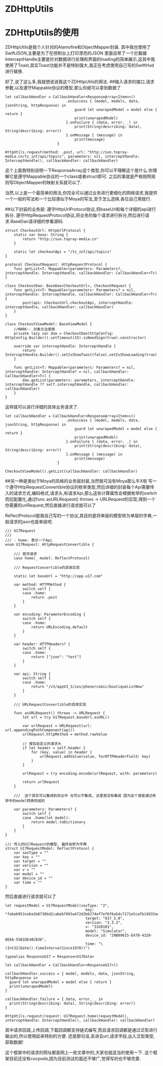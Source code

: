 # ZDHttpUtils
# ZDHttpUtils的使用
ZDHttpUtils是我个人针对的Alamofire和ObjectMapper封装.
其中我也使用了SwiftJSON,主要是为了在控制台上打印漂亮的JSON
里面自带了一个拦截器InterceptHandle主要是针对数据进行处理和界面的loading的简单展示,这其中我使用了Toast,其实Toast功能并不是特别强大,我正在考虑使用自己写的SwiftHud进行替换.

好了,说了这么多,我就想说说我这个ZDHttpUtils的用法.
##输入请求的接口,请求参数,以及遵守Mappable协议的模型,那么你就可以拿到数据了


```
let callbackHandler = CallbackHandler<ResponseArray<Item>>()
            				.onSuccess { (model, models, data, jsonString, httpResponse) in
                				guard let unwrapedModel = model else { return }
                				print(unwrapedModel)
            				}.onFailure { (data, error, _) in
                				print(String(describing: data), String(describing: error))
            				}.onMessage { (message) in
                				print(message)
        				}
        
HttpUtils.request(method: .post, url: "http://sun.topray-media.cn/tz_inf/api/topics", parameters: nil, interceptHandle: InterceptHandle(), callbackHandler: callbackHandler)
```

这个上面我特别说明一下ResponseArray<Item>这个类型,你可以不理解这个是什么.你理解它是遵守Mappable协议的一个class或者struct即可.
之后的事就是严格按照规则写ObjectMapper的映射关系就可以了.

当然,以上是一个最简单的用法,你完全可以通过业务进行更细化的网络请求,我提供一个一般的写法和一个比较类似于Moya的写法,至于怎么选择,各位自己用就行.

##以下封装的业务层:
遵守HttpUrlProtocol协议,将baseUrl和每个详细的api进行拆分.
遵守HttpRequestProtocol协议,将业务的每个请求进行拆分,然后进行请求.BaseDao请详细的参看源码.

```
struct CheckoutUrl: HttpUrlProtocol {
    static var base: String {
        return "http://sun.topray-media.cn"
    }
    
    static let checkoutApi = "/tz_inf/api/topics"
}

protocol CheckoutRequest: HttpRequestProtocol {
    func getList<T: Mappable>(parameters: Parameters?, interceptHandle: InterceptHandle, callbackHandler: CallbackHandler<T>)
}

class CheckoutDao: BaseDao<CheckoutUrl>, CheckoutRequest {
    func getList<T: Mappable>(parameters: Parameters? = nil, interceptHandle: InterceptHandle, callbackHandler: CallbackHandler<T>) {
        post(api: CheckoutUrl.checkoutApi, interceptHandle: interceptHandle, callbackHandler: callbackHandler)
    }
}

class CheckoutViewModel: BaseViewModel {
    //MARK:- 对象方法使用
    private lazy var dao = CheckoutDao(httpConfig: HttpConfig.Builder().setTimeout(15).isNeedSign(true).constructor)
    
    override var interceptHandle: InterceptHandle {
        return InterceptHandle.Builder().setIsShowToast(false).setIsShowLoading(true).setLoadingText("wait...").constructor
    }
    
    func getList<T: Mappable>(parameters: Parameters? = nil, interceptHandle: InterceptHandle? = nil, callbackHandler: CallbackHandler<T>) {
        dao.getList(parameters: parameters, interceptHandle: interceptHandle ?? self.interceptHandle, callbackHandler: callbackHandler)
    }
}

```


这样就可以进行详细的具体业务请求了.

```
let callbackHandler = CallbackHandler<ResponseArray<Item>>()
            				.onSuccess { (model, models, data, jsonString, httpResponse) in
                				guard let unwrapedModel = model else { return }
                				print(unwrapedModel)
            				}.onFailure { (data, error, _) in
                				print(String(describing: data), String(describing: error))
            				}.onMessage { (message) in
                				print(message)
        				}
        					
CheckoutViewModel().getList(callbackHandler: callbackHandler)
```

##另一种是类似于Moya的风格的业务层封装,当然我可没有Moya那么牛X啦
写一个遵守HttpRequestConvertible协议的枚举类型,然后详细的封装每个Api需要传入的请求方式,编码格式,请求头,和请求Api,那么这些计算属性会根据枚举的switch而后配置化,通过func asURLRequest() throws -> URLRequest的实现,得到一个你需要的urlRequest,然后直接进行请求就可以了

ReflectProtocol是我自己写的一个协议,其目的是将单层的模型转为单层的字典,一般请求的json也是单层吧.

```
/// U17Request
///
/// - home: 表示一个Api
enum U17Request: HttpRequestConvertible {
    
    /// 首页请求
    case home(_ model: ReflectProtocol)
    
    /// RequestConvertible的具体实现
    
    static let baseUrl = "http://app.u17.com"
    
    var method: HTTPMethod {
        switch self {
        case .home:
            return .post
        }
    }
    
    var encoding: ParameterEncoding {
        switch self {
        case .home:
            return URLEncoding.default
        }
    }
    
    var header: HTTPHeaders? {
        switch self {
        case .home:
            return ["json": "test"]
        }
    }
    
    var api: String {
        switch self {
        case .home:
            return "/v3/appV3_3/ios/phone/comic/boutiqueListNew"
        }
    }
    
    /// URLRequestConvertible的具体实现
    
    func asURLRequest() throws -> URLRequest {
        let url = try U17Request.baseUrl.asURL()
        
        var urlRequest = URLRequest(url: url.appendingPathComponent(api))
        urlRequest.httpMethod = method.rawValue
        
        // 增加自定义的请求头
        if let header = self.header {
            for (key, value) in header {
                urlRequest.addValue(value, forHTTPHeaderField: key)
            }
        }
        
        urlRequest = try encoding.encode(urlRequest, with: parameters)
        
        return urlRequest
    }
    
    ///  这个其实可以集成到协议中 也可以不集成, 这里我没有集成 因为这个值是通过枚举中的model转换而成的
    
    var parameters: Parameters? {
        switch self {
        case .home(let model):
            return model.toDictionary
        }
    }
}

/// 传入的U17Request的模型, 最终会转为字典
struct U17RequestModel: ReflectProtocol {
    var sexType = ""
    var key = ""
    var target = ""
    var version = ""
    var v = ""
    var model = ""
    var device_id = ""
    var time = ""
}

```

然后直接进行请求就可以了

```
let requestModel = U17RequestModel(sexType: "2",
	                                 key: "fabe6953ce6a1b8738bd2cabebf893a472d2b6274ef7ef6f6a5dc7171e5cafb14933ae65c70bceb97e0e9d47af6324d50394ba70c1bb462e0ed18b88b26095a82be87bc9eddf8e548a2a3859274b25bd0ecfce13e81f8317cfafa822d8ee486fe2c43e7acd93e9f19fdae5c628266dc4762060f6026c5ca83e865844fc6beea59822ed4a70f5288c25edb1367700ebf5c78a27f5cce53036f1dac4a776588cd890cd54f9e5a7adcaeec340c7a69cd986:::open",
	                                 target: "U17_3.0",
	                                 version: "3.3.3",
	                                 v: "3320101",
	                                 model: "Simulator",
	                                 device_id: "29B09615-E478-4320-8E6A-55B1DE48CB36",
	                                 time: "\(Int32(Date().timeIntervalSince1970))")
        
typealias ResponseU17 = Response<U17Data>
   
let callbackHandler = CallbackHandler<ResponseU17>()
   
callbackHandler.success = { model, models, data, jsonString, httpResponse in
  guard let unwrapedModel = model else { return }
  print(unwrapedModel)
}
   
callbackHandler.failure = { data, error, _ in
  print(String(describing: data), String(describing: error))
}
   
HttpUtils.request(request: U17Request.home(requestModel), interceptHandle: InterceptHandle(), callbackHandler: callbackHandler)
```

其中请求回调,上传回调,下载回调都支持链式编写,而且请求回调都是通过泛型进行输出的,所以使用起来特别的方便.
还是那句话,丢进去url,请求字段,出入泛型类型,获取数据!

这个框架中的请求的网址都是网上一些文章中的,大家也就适当的使用一下.
这个框架目前还没有cocpods,因为目前测试的面还不够广,觉得写的也不够完善.




